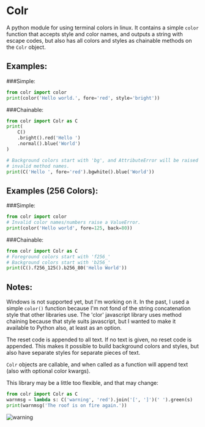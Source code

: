 Colr
====

A python module for using terminal colors in linux. It contains a simple
`color` function that accepts style and color names, and outputs a string
with escape codes, but also has all colors and styles as chainable methods
on the `Colr` object.

Examples:
---------

###Simple:

```python
from colr import color
print(color('Hello world.', fore='red', style='bright'))
```

###Chainable:
```python
from colr import Colr as C
print(
    C()
    .bright().red('Hello ')
    .normal().blue('World')
)

# Background colors start with 'bg', and AttributeError will be raised on
# invalid method names.
print(C('Hello ', fore='red').bgwhite().blue('World'))

```

Examples (256 Colors):
----------------------

###Simple:

```python
from colr import color
# Invalid color names/numbers raise a ValueError.
print(color('Hello world', fore=125, back=80))
```

###Chainable:

```python
from colr import Colr as C
# Foreground colors start with 'f256_'
# Background colors start with 'b256_'
print(C().f256_125().b256_80('Hello World'))
```

Notes:
------

Windows is not supported yet, but I'm working on it. In the past, I used
a simple `color()` function because I'm not fond of the string concatenation
style that other libraries use. The 'clor' javascript library uses method
chaining because that style suits javascript, but I wanted to make it available
to Python also, at least as an option.

The reset code is appended to all text. If no text is given, no reset code is
appended. This makes it possible to build background colors and styles, but
also have separate styles for separate pieces of text.

`Colr` objects are callable, and when called as a function will append text
(also with optional color kwargs).

This library may be a little too flexible, and that may change:

```python
from colr import Colr as C
warnmsg = lambda s: C('warning', 'red').join('[', ']')(' ').green(s)
print(warnmsg('The roof is on fire again.'))
```

![warning](https://welbornprod.com/static/media/img/colr-warning.png)


